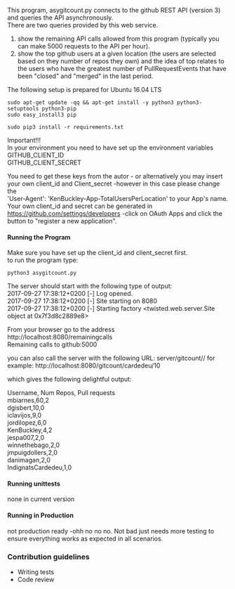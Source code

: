 This program, asygitcount.py connects to the github REST API (version 3) and queries the API asynchronously.  
There are two queries provided by this web service.  
1) show the remaining API calls allowed from this program (typically you can make 5000 requests to the API per hour).  
2) show the top github users at a given location (the users are selected based on they number of repos they own) and the idea
   of top relates to the users who have the greatest number of PullRequestEvents that have been "closed" and "merged" in the last period.


The following setup is prepared for Ubuntu 16.04 LTS

```
sudo apt-get update -qq && apt-get install -y python3 python3-setuptools python3-pip
sudo easy_install3 pip
```

```
sudo pip3 install -r requirements.txt
```

Important!!!  
In your environment you need to have set up the environment variables 
 GITHUB_CLIENT_ID   
 GITHUB_CLIENT_SECRET    

You need to get these keys from the autor - or alternatively you may insert your own client_id and Client_secret -however in this case please change the  
'User-Agent': 'KenBuckley-App-TotalUsersPerLocation' to your App's name.   
Your own client_id and
secret can be generated in https://github.com/settings/developers -click on OAuth Apps and click the button 
to "register a new application".  


#### Running the Program ####
Make sure  you have set up the client_id and client_secret first.  
to  run the program type:

```
python3 asygitcount.py
 ```
The server should start with the following type of output:  
2017-09-27 17:38:12+0200 [-] Log opened.  
2017-09-27 17:38:12+0200 [-] Site starting on 8080  
2017-09-27 17:38:12+0200 [-] Starting factory <twisted.web.server.Site object at 0x7f3d8c2889e8>  


From your browser go to the address  
http://localhost:8080/remainingcalls  
Remaining calls to github:5000  

you can also call the server with the following URL:
server/gitcount/<location name>/<number> for example:
http://localhost:8080/gitcount/cardedeu/10  

which gives the following delightful output:  

Username, Num Repos, Pull requests  
mbiarnes,60,2  
dgisbert,10,0  
iclavijos,9,0  
jordilopez,6,0  
KenBuckley,4,2  
jespa007,2,0  
winnethebago,2,0  
jmpuigdollers,2,0  
danimagan,2,0  
IndignatsCardedeu,1,0  


#### Running unittests ####
none in current version
#### Running in Production ####
not production ready -ohh no no no.
Not bad just needs more testing to ensure everything works as expected
in all scenarios.  
### Contribution guidelines ###

* Writing tests
* Code review

